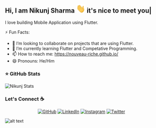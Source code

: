 
## Hi, I am Nikunj Sharma <img src="https://raw.githubusercontent.com/ABSphreak/ABSphreak/master/gifs/Hi.gif" width="30px"> it's nice to meet you|

I love  building Mobile Application using Flutter.

⚡ Fun Facts:
- 👯 I’m looking to collaborate on projects that are using Flutter.
- 🌱 I’m currently learning Flutter and Competative Programming.
- 📫 How to reach me: https://nouveau-riche.github.io/
- 😄 Pronouns: He/Him

 ### ⭐ GitHub Stats

 <p> 
    <img src="https://github-readme-stats.vercel.app/api?username=nouveau-riche&count_private=true&show_icons=true&theme=default&line" alt="Nikunj Stats" width="420"/> 
 </p>

### Let's Connect :coffee:
<p align="center">
	<a href="https://github.com/nouveau-riche"><img src="https://img.icons8.com/bubbles/50/000000/github.png" alt="GitHub"/></a>
	<a href="https://www.linkedin.com/in/nikunj-sharma-136182194/"><img src="https://img.icons8.com/bubbles/50/000000/linkedin.png" alt="LinkedIn"/></a>
	<a href="https://www.instagram.com/_nikunjjsharma/"><img src="https://img.icons8.com/bubbles/50/000000/instagram.png" alt="Instagram"/></a>
	<a href="https://twitter.com/Nikunjs07673277"><img src="https://img.icons8.com/bubbles/50/000000/twitter.png" alt="Twitter"/></a>
</p>

![alt text](./images/bottom.svg)
